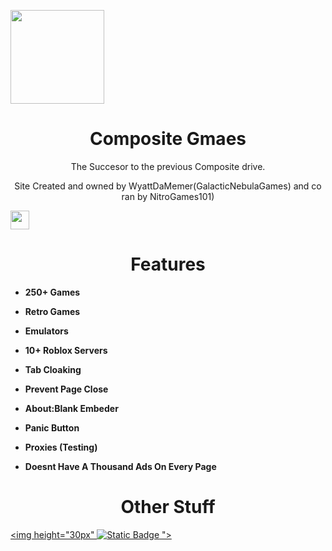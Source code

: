 <p align="center">

  <img src="![Compositegames](https://github.com/user-attachments/assets/4aa5a711-7921-42bc-bfff-8b197cbc1ba3)
" width="150px" height="150px">

</p>

<h1 align="center">Composite Gmaes</h1>
<p align="center">The Succesor to the previous Composite drive.</p>
<p align="Center">Site Created and owned by WyattDaMemer(GalacticNebulaGames) and co ran by NitroGames101)</p>
<a href="hhttps://discord.gg/y3RaAxhaBt"><img height="30px"  src="https://img.shields.io/badge/Join%20The%20Discord!-brightgreen?style=for-the-badge&logo=discord&logoColor=white&labelColor=%233f4bd1&color=%235865F2"></a>




<h1 align="center">Features</h1>

- **250+ Games**
- **Retro Games**
- **Emulators**
- **10+ Roblox Servers**

- **Tab Cloaking**
- **Prevent Page Close**
- **About:Blank Embeder**
- **Panic Button**
- **Proxies (Testing)**

- **Doesnt Have A Thousand Ads On Every Page**

<h1 align="center">Other Stuff</h1>

<a href="https://www.youtube.com/@WyattDaMemer"><img height="30px" <img alt="Static Badge" src="https://img.shields.io/badge/Subscribe%2C%20WyattDaMemer%2C%20white">
"></a>








